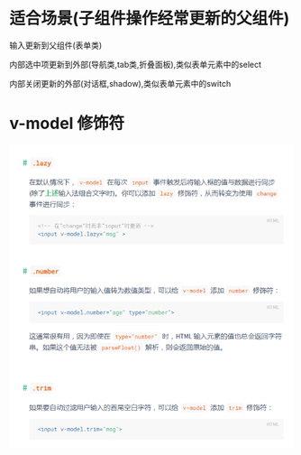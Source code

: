 # 适合场景(子组件操作经常更新的父组件)

输入更新到父组件(表单类)

内部选中项更新到外部(导航类,tab类,折叠面板),类似表单元素中的select

内部关闭更新的外部(对话框,shadow),类似表单元素中的switch

# v-model 修饰符
![](1.png)